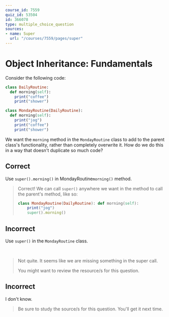```yaml
---
course_id: 7559
quiz_id: 53504
id: 366078
type: multiple_choice_question
sources:
- name: Super
  url: "/courses/7559/pages/super"
---
```


# Object Inheritance: Fundamentals

Consider the following code:

```ruby
class DailyRoutine:
  def morning(self):
    print("coffee")
    print("shower")

class MondayRoutine(DailyRoutine):
  def morning(self):
    print("jog")
    print("coffee")
    print("shower")
```

We want the `morning` method in the `MondayRoutine` class to add to the parent
class's functionality, rather than completely overwrite it. How do we do this in
a way that doesn't duplicate so much code?

## Correct

Use `super().morning()` in MondayRoutine`morning()` method.

> Correct! We can call `super()` anywhere we want in the method to call the
> parent's method, like so:
> 
> ```ruby
> class MondayRoutine(DailyRoutine): def morning(self):
>     print("jog")
>     super().morning()
> ```

## Incorrect

Use `super()` in the `MondayRoutine` class.

&nbsp;

> Not quite. It seems like we are missing something in the super call.
> 
> You might want to review the resource/s for this question.

## Incorrect

I don't know.

> Be sure to study the source/s for this question. You'll get it next time.
